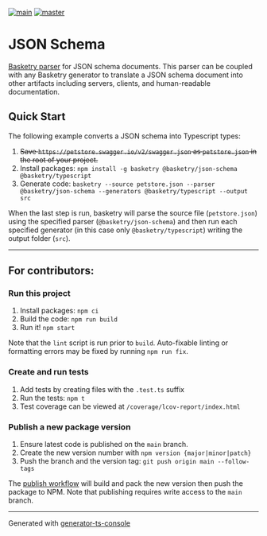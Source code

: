 [![main](https://github.com/basketry/json-schema/workflows/build/badge.svg?branch=main&event=push)](https://github.com/basketry/json-schema/actions?query=workflow%3Abuild+branch%3Amain+event%3Apush)
[![master](https://img.shields.io/npm/v/@basketry/json-schema)](https://www.npmjs.com/package/@basketry/json-schema)

# JSON Schema

[Basketry parser](https://github.com/basketry) for JSON schema documents. This parser can be coupled with any Basketry generator to translate a JSON schema document into other artifacts including servers, clients, and human-readable documentation.

## Quick Start

The following example converts a JSON schema into Typescript types:

1. ~~Save `https://petstore.swagger.io/v2/swagger.json` as `petstore.json` in the root of your project.~~
1. Install packages: `npm install -g basketry @basketry/json-schema @basketry/typescript`
1. Generate code: `basketry --source petstore.json --parser @basketry/json-schema --generators @basketry/typescript --output src`

When the last step is run, basketry will parse the source file (`petstore.json`) using the specified parser (`@basketry/json-schema`) and then run each specified generator (in this case only `@basketry/typescript`) writing the output folder (`src`).

---

## For contributors:

### Run this project

1.  Install packages: `npm ci`
1.  Build the code: `npm run build`
1.  Run it! `npm start`

Note that the `lint` script is run prior to `build`. Auto-fixable linting or formatting errors may be fixed by running `npm run fix`.

### Create and run tests

1.  Add tests by creating files with the `.test.ts` suffix
1.  Run the tests: `npm t`
1.  Test coverage can be viewed at `/coverage/lcov-report/index.html`

### Publish a new package version

1. Ensure latest code is published on the `main` branch.
1. Create the new version number with `npm version {major|minor|patch}`
1. Push the branch and the version tag: `git push origin main --follow-tags`

The [publish workflow](https://github.com/basketry/json-schema/actions/workflows/publish.yml) will build and pack the new version then push the package to NPM. Note that publishing requires write access to the `main` branch.

---

Generated with [generator-ts-console](https://www.npmjs.com/package/generator-ts-console)
